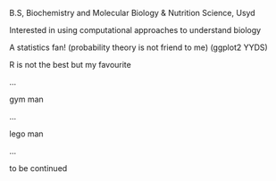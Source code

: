 B.S, Biochemistry and Molecular Biology & Nutrition Science, Usyd


Interested in using computational approaches to understand biology


A statistics fan! (probability theory is not friend to me) (ggplot2 YYDS)

R is not the best but my favourite

...

gym man


...


lego man



...



to be continued
